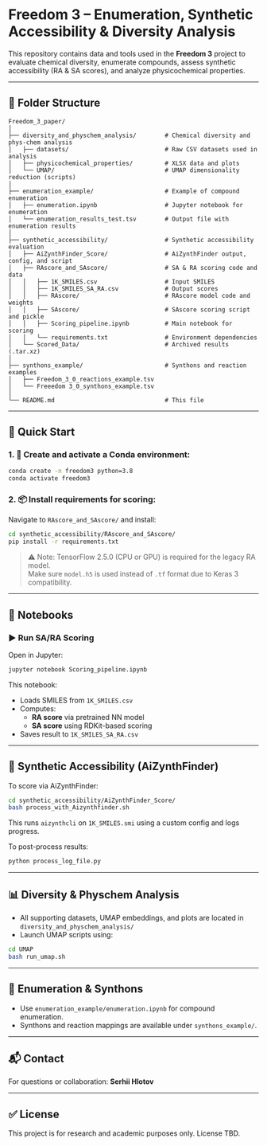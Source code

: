 
# Freedom 3 – Enumeration, Synthetic Accessibility & Diversity Analysis

This repository contains data and tools used in the **Freedom 3** project to evaluate chemical diversity, enumerate compounds, assess synthetic accessibility (RA & SA scores), and analyze physicochemical properties.

---

## 📁 Folder Structure

```
Freedom_3_paper/
│
├── diversity_and_physchem_analysis/        # Chemical diversity and phys-chem analysis
│   ├── datasets/                           # Raw CSV datasets used in analysis
│   ├── physicochemical_properties/         # XLSX data and plots
│   └── UMAP/                               # UMAP dimensionality reduction (scripts)
│
├── enumeration_example/                    # Example of compound enumeration
│   ├── enumeration.ipynb                   # Jupyter notebook for enumeration
│   └── enumeration_results_test.tsv        # Output file with enumeration results
│
├── synthetic_accessibility/                # Synthetic accessibility evaluation
│   ├── AiZynthFinder_Score/                # AiZynthFinder output, config, and script
│   ├── RAscore_and_SAscore/                # SA & RA scoring code and data
│   │   ├── 1K_SMILES.csv                   # Input SMILES
│   │   ├── 1K_SMILES_SA_RA.csv             # Output scores
│   │   ├── RAscore/                        # RAscore model code and weights
│   │   ├── SAscore/                        # SAscore scoring script and pickle
│   │   ├── Scoring_pipeline.ipynb          # Main notebook for scoring
│   │   └── requirements.txt                # Environment dependencies
│   └── Scored_Data/                        # Archived results (.tar.xz)
│
├── synthons_example/                       # Synthons and reaction examples
│   ├── Freedom_3_0_reactions_example.tsv
│   └── Freeedom 3_0_synthons_example.tsv
│
└── README.md                               # This file
```

---

## 🚀 Quick Start

### 1. 🧪 Create and activate a Conda environment:

```bash
conda create -n freedom3 python=3.8
conda activate freedom3
```

### 2. 📦 Install requirements for scoring:

Navigate to `RAscore_and_SAscore/` and install:

```bash
cd synthetic_accessibility/RAscore_and_SAscore/
pip install -r requirements.txt
```

> ⚠️ Note: TensorFlow 2.5.0 (CPU or GPU) is required for the legacy RA model.  
> Make sure `model.h5` is used instead of `.tf` format due to Keras 3 compatibility.

---

## 🧠 Notebooks

### ▶️ Run SA/RA Scoring

Open in Jupyter:

```bash
jupyter notebook Scoring_pipeline.ipynb
```

This notebook:
- Loads SMILES from `1K_SMILES.csv`
- Computes:
  - **RA score** via pretrained NN model
  - **SA score** using RDKit-based scoring
- Saves result to `1K_SMILES_SA_RA.csv`

---

## 🧪 Synthetic Accessibility (AiZynthFinder)

To score via AiZynthFinder:

```bash
cd synthetic_accessibility/AiZynthFinder_Score/
bash process_with_Aizynthfinder.sh
```

This runs `aizynthcli` on `1K_SMILES.smi` using a custom config and logs progress.

To post-process results:

```bash
python process_log_file.py
```

---

## 📊 Diversity & Physchem Analysis

- All supporting datasets, UMAP embeddings, and plots are located in `diversity_and_physchem_analysis/`
- Launch UMAP scripts using:
```bash
cd UMAP
bash run_umap.sh
```

---

## 🧱 Enumeration & Synthons

- Use `enumeration_example/enumeration.ipynb` for compound enumeration.
- Synthons and reaction mappings are available under `synthons_example/`.

---

## 📬 Contact

For questions or collaboration: **Serhii Hlotov**

---

## ✅ License

This project is for research and academic purposes only. License TBD.
